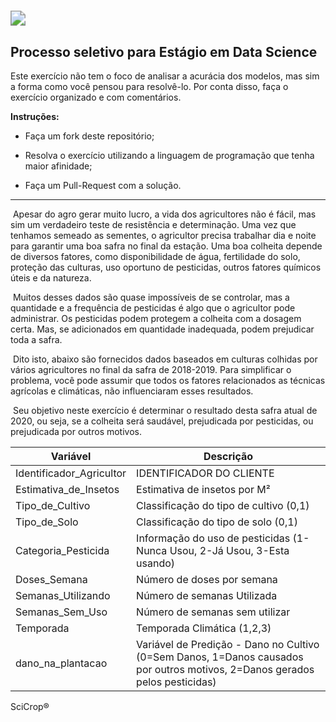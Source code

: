 





#  <img src="https://scicrop.com/images/new-site/logo-scicrop.png" style="zoom:150%;" />

## Processo seletivo para Estágio em Data Science 

Este exercício não tem o foco de analisar a acurácia dos modelos, mas sim a forma como você pensou para resolvê-lo. Por conta disso, faça o exercício organizado e com comentários.



**Instruções:**

- Faça um fork deste repositório;

- Resolva o exercício utilizando a linguagem de programação que tenha maior afinidade;

- Faça um Pull-Request com a solução.

  

-----

​	Apesar do agro gerar muito lucro, a vida dos agricultores não é fácil, mas sim um verdadeiro teste de resistência e determinação. Uma vez que tenhamos semeado as sementes, o agricultor precisa trabalhar dia e noite para garantir uma boa safra no final da estação. Uma boa colheita depende de diversos fatores, como disponibilidade de água, fertilidade do solo, proteção das culturas, uso oportuno de pesticidas, outros fatores químicos úteis e da natureza.

​	Muitos desses dados são quase impossíveis de se controlar, mas a quantidade e a frequência de pesticidas é algo que o agricultor pode administrar. Os pesticidas podem protegem a colheita com a dosagem certa. Mas, se adicionados em quantidade inadequada, podem prejudicar toda a safra.

​	Dito isto, abaixo são fornecidos dados baseados em culturas colhidas por vários agricultores no final da safra de 2018-2019. Para simplificar o problema, você pode assumir que todos os fatores relacionados as técnicas agrícolas e climáticas, não influenciaram esses resultados.

​	Seu objetivo neste exercício é determinar o resultado desta safra atual de 2020, ou seja, se a colheita será saudável, prejudicada por pesticidas, ou prejudicada por outros motivos.



| Variável                 | Descrição                                                    |
| ------------------------ | ------------------------------------------------------------ |
| Identificador_Agricultor | IDENTIFICADOR DO CLIENTE                                     |
| Estimativa_de_Insetos    | Estimativa de insetos por M²                                 |
| Tipo_de_Cultivo          | Classificação do tipo de cultivo (0,1)                       |
| Tipo_de_Solo             | Classificação do tipo de solo (0,1)                          |
| Categoria_Pesticida      | Informação do uso de pesticidas (1- Nunca Usou, 2-Já Usou, 3-Esta usando) |
| Doses_Semana             | Número de doses por semana                                   |
| Semanas_Utilizando       | Número de semanas Utilizada                                  |
| Semanas_Sem_Uso          | Número de semanas sem utilizar                               |
| Temporada                | Temporada Climática (1,2,3)                                  |
| dano_na_plantacao        | Variável de Predição - Dano no Cultivo (0=Sem Danos, 1=Danos causados por outros motivos, 2=Danos gerados pelos pesticidas) |

SciCrop®